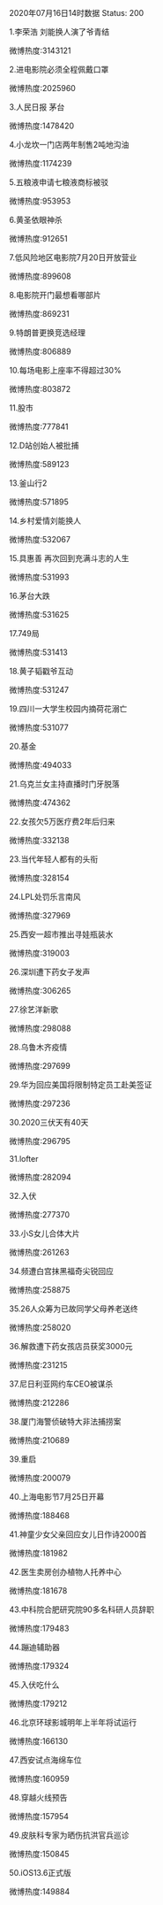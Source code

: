 2020年07月16日14时数据
Status: 200

1.李荣浩 刘能换人演了爷青结

微博热度:3143121

2.进电影院必须全程佩戴口罩

微博热度:2025960

3.人民日报 茅台

微博热度:1478420

4.小龙坎一门店两年制售2吨地沟油

微博热度:1174239

5.五粮液申请七粮液商标被驳

微博热度:953953

6.黄圣依眼神杀

微博热度:912651

7.低风险地区电影院7月20日开放营业

微博热度:899608

8.电影院开门最想看哪部片

微博热度:869231

9.特朗普更换竞选经理

微博热度:806889

10.每场电影上座率不得超过30%

微博热度:803872

11.股市

微博热度:777841

12.D站创始人被批捕

微博热度:589123

13.釜山行2

微博热度:571895

14.乡村爱情刘能换人

微博热度:532067

15.具惠善 再次回到充满斗志的人生

微博热度:531993

16.茅台大跌

微博热度:531625

17.749局

微博热度:531413

18.黄子韬戳爷互动

微博热度:531247

19.四川一大学生校园内摘荷花溺亡

微博热度:531077

20.基金

微博热度:494033

21.乌克兰女主持直播时门牙脱落

微博热度:474362

22.女孩欠5万医疗费2年后归来

微博热度:332138

23.当代年轻人都有的头衔

微博热度:328154

24.LPL处罚乐言南风

微博热度:327969

25.西安一超市推出寻娃瓶装水

微博热度:319003

26.深圳遭下药女子发声

微博热度:306265

27.徐艺洋新歌

微博热度:298088

28.乌鲁木齐疫情

微博热度:297699

29.华为回应美国将限制特定员工赴美签证

微博热度:297236

30.2020三伏天有40天

微博热度:296795

31.lofter

微博热度:282094

32.入伏

微博热度:277370

33.小S女儿合体大片

微博热度:261263

34.频遭白宫抹黑福奇尖锐回应

微博热度:258875

35.26人众筹为已故同学父母养老送终

微博热度:258020

36.解救遭下药女孩店员获奖3000元

微博热度:231215

37.尼日利亚网约车CEO被谋杀

微博热度:212286

38.厦门海警侦破特大非法捕捞案

微博热度:210689

39.重启

微博热度:200079

40.上海电影节7月25日开幕

微博热度:188468

41.神童少女父亲回应女儿日作诗2000首

微博热度:181982

42.医生卖房创办植物人托养中心

微博热度:181678

43.中科院合肥研究院90多名科研人员辞职

微博热度:179483

44.蹦迪辅助器

微博热度:179324

45.入伏吃什么

微博热度:179212

46.北京环球影城明年上半年将试运行

微博热度:166130

47.西安试点海绵车位

微博热度:160959

48.穿越火线预告

微博热度:157954

49.皮肤科专家为晒伤抗洪官兵巡诊

微博热度:150845

50.iOS13.6正式版

微博热度:149884

